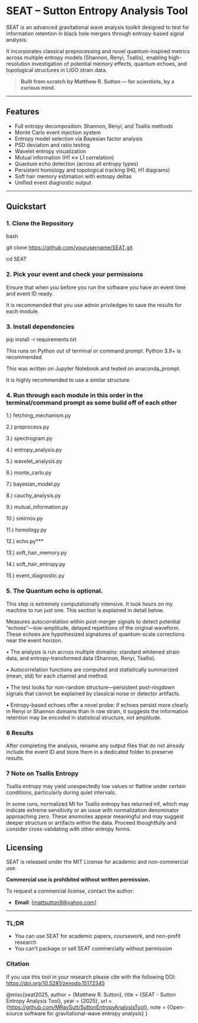 # SEAT – Sutton Entropy Analysis Tool

SEAT is an advanced gravitational wave analysis toolkit designed to test for information retention in black hole mergers through entropy-based signal analysis.

It incorporates classical preprocessing and novel quantum-inspired metrics across multiple entropy models (Shannon, Renyi, Tsallis), enabling high-resolution investigation of potential memory effects, quantum echoes, and topological structures in LIGO strain data.

> **Built from scratch by Matthew R. Sutton — for scientists, by a curious mind.**

---

## Features

- Full entropy decomposition: Shannon, Renyi, and Tsallis methods
- Monte Carlo event injection system
- Entropy model selection via Bayesian factor analysis
- PSD deviation and ratio testing
- Wavelet entropy visualization
- Mutual information (H1 ↔ L1 correlation)
- Quantum echo detection (across all entropy types)
- Persistent homology and topological tracking (H0, H1 diagrams)
- Soft hair memory estimation with entropy deltas
- Unified event diagnostic output

---

## Quickstart

### 1. Clone the Repository

bash

git clone https://github.com/yourusername/SEAT.git

cd SEAT

### 2. Pick your event and check your permissions 

Ensure that when you before you run the software you have an event time and event ID ready.

It is recommended that you use admin priviledges to save the results for each module.


### 3. Install dependencies

pip install -r requirements.txt

This runs on Python out of terminal or command prompt. Python 3.9+ is recommended.

This was written on Jupyter Notebook and tested on anaconda_prompt.

It is highly recommended to use a similar structure.

### 4. Run through each module in this order in the terminal/command prompt as some build off of each other

1.) fetching_mechanism.py

2.) preprocess.py

3.) spectrogram.py

4.) entropy_analysis.py

5.) wavelet_analysis.py

6.) monte_carlo.py

7.) bayesian_model.py

8.) cauchy_analysis.py

9.) mutual_information.py

10.) smirnov.py

11.) homology.py

12.) echo.py***

13.) soft_hair_memory.py

14.) soft_hair_entropy.py

15.) event_diagnostic.py

### 5. The Quantum echo is optional.

This step is extremely computationally intensive. It took hours on my machine to run just one. This section is explained in detail below.

Measures autocorrelation within post-merger signals to detect potential “echoes”—low-amplitude, delayed repetitions of the original waveform. These echoes are hypothesized signatures of quantum-scale corrections near the event horizon.

• The analysis is run across multiple domains: standard whitened strain data, and entropy-transformed data (Shannon, Renyi, Tsallis).

• Autocorrelation functions are computed and statistically summarized (mean, std) for each channel and method.

• The test looks for non-random structure—persistent post-ringdown signals that cannot be explained by classical noise or detector artifacts.

• Entropy-based echoes offer a novel probe: if echoes persist more clearly in Renyi or Shannon domains than in raw strain, it suggests the information retention may be encoded in statistical structure, not amplitude.

### 6 Results

After completing the analysis, rename any output files that do not already include the event ID and store them in a dedicated folder to preserve results.

### 7 Note on Tsallis Entropy

Tsallis entropy may yield unexpectedly low values or flatline under certain conditions, particularly during quiet intervals.

In some runs, normalized MI for Tsallis entropy has returned inf, which may indicate extreme sensitivity or an issue with normalization denominator approaching zero.
These anomolies appear meaningful and may suggest deeper structure or artifacts within the data. Proceed thoughtfully and consider cross-validating with other entropy forms. 

## Licensing

SEAT is released under the MIT License for academic and non-commercial use.

**Commercial use is prohibited without written permission.**

To request a commercial license, contact the author:
- **Email**: [mattsutton9@yahoo.com]

---

### TL;DR
- You can use SEAT for academic papers, coursework, and non-profit research
- You can’t package or sell SEAT commercially without permission

### Citation 
If you use this tool in your research please cite with the following DOI:
https://doi.org/10.5281/zenodo.15172345

@misc{seat2025,
author = {Matthew R. Sutton},
title = {SEAT - Sutton Entropy Analysis Tool},
year = {2025},
url = {https://github.com/MRaySutt/SuttonEntropyAnalysisTool},
note = {Open-source software for gravitational-wave entropy analysis}
}

